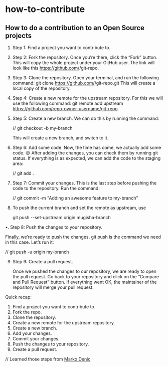 # how-to-contribute
How to do a contribution to an Open Source projects
----------------------------------------------------

1. Step 1: Find a project you want to contribute to.

2. Step 2: Fork the repository. Once you’re there, click the “Fork” button.
   This will copy the whole project under your GitHub user.
   The link will look like this https://github.com/<YourUsername>/git-repo.

3. Step 3: Clone the repository. Open your terminal, and run the following command:
   git clone https://github.com/<YourUsername>/git-repo.git
   This will create a local copy of the repository.

4. Step 4: Create a new remote for the upstream repository.
   For this we will use the following command:
   git remote add upstream https://github.com/repo-owner-username/git-repo

5. Step 5: Create a new branch.
   We can do this by running the command:

   // git checkout -b my-branch

   This will create a new branch, and switch to it.

6. Step 6: Add some code.
   Now, the time has come, we actually add some code. 😊
   After adding the changes, you can check them by running git status.
   If everything is as expected, we can add the code to the staging area:

   // git add .

7. Step 7: Commit your changes.
   This is the last step before pushing the code to the repository.
   Run the command:

   // git commit -m "Adding an awesome feature to my-branch"

8. To push the current branch and set the remote as upstream, use

    git push --set-upstream origin mugisha-branch

•. Step 8: Push the changes to your repository.

   Finally, we’re ready to push the changes.
   git push is the command we need in this case. Let’s run it:

   // git push -u origin my-branch

9. Step 9: Create a pull request.

   Once we pushed the changes to our repository, we are ready to open the pull request.
   Go back to your repository and click on the “Compare and Pull Request” button.
   If everything went OK, the maintainer of the repository will merge your pull request.




Quick recap:

1. Find a project you want to contribute to.
2. Fork the repo.
3. Clone the repository.
4. Create a new remote for the upstream repository.
5. Create a new branch.
6. Add your changes.
7. Commit your changes.
8. Push the changes to your repository.
9. Create a pull request.


// Learned those steps from <a href="https://markodenic.com/make-your-first-open-source-contribution/" target="_blank">Marko Denic</a>
